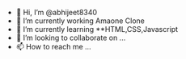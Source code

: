 - 👋 Hi, I’m @abhijeet8340
- 👀 I’m currently working Amaone Clone
- 🌱 I’m currently learning **HTML,CSS,Javascript
- 💞️ I’m looking to collaborate on ...
- 📫 How to reach me ...

<!---
abhijeet8340/abhijeet8340 is a ✨ special ✨ repository because its `README.md` (this file) appears on your GitHub profile.
You can click the Preview link to take a look at your changes.
--->
